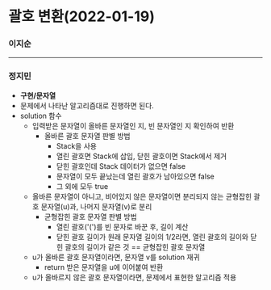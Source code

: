 # 괄호 변환(2022-01-19)
### 이지순
---
### 정지민
* **구현/문자열**
* 문제에서 나타난 알고리즘대로 진행하면 된다.
* solution 함수
  * 입력받은 문자열이 올바른 문자열인 지, 빈 문자열인 지 확인하여 반환
    * 올바른 괄호 문자열 판별 방법
      * Stack을 사용
      * 열린 괄호면 Stack에 삽입, 닫힌 괄호이면 Stack에서 제거
      * 닫힌 괄호인데 Stack 데이터가 없으면 false
      * 문자열이 모두 끝났는데 열린 괄호가 남아있으면 false
      * 그 외에 모두 true
  * 올바른 문자열이 아니고, 비어있지 않은 문자열이면 분리되지 않는 균형잡힌 괄호 문자열(u)과, 나머지 문자열(v)로 분리
    * 균형잡힌 괄호 문자열 판별 방법
      * 열린 괄호('(')를 빈 문자로 바꾼 후, 길이 계산
      * 닫힌 괄호 길이가 원래 문자열 길이의 1/2라면, 열린 괄호의 길이와 닫힌 괄호의 길이가 같은 것 == 균형잡힌 괄호 문자열
  * u가 올바른 괄호 문자열이라면, 문자열 v를 solution 재귀
    * return 받은 문자열을 u에 이어붙여 반환
  * u가 올바르지 않은 괄호 문자열이라면, 문제에서 표현한 알고리즘 적용
